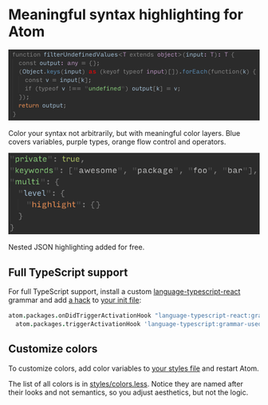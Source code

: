 # Meaningful syntax highlighting for Atom

![Example screenshot](docs/example-screenshot.png)

Color your syntax not arbitrarily, but with meaningful color layers. Blue covers variables, purple types, orange flow control and operators.

![Example JSON nested](docs/example-json-nested.png)

Nested JSON highlighting added for free.

## Full TypeScript support

For full TypeScript support, install a custom [language-typescript-react](https://atom.io/packages/language-typescript-react) grammar and add [a hack](https://github.com/TypeStrong/atom-typescript/issues/1451#issuecomment-428151082) to [ your init file](https://flight-manual.atom.io/hacking-atom/sections/the-init-file/):

```coffee
atom.packages.onDidTriggerActivationHook "language-typescript-react:grammar-used", ->
  atom.packages.triggerActivationHook 'language-typescript:grammar-used'
```

## Customize colors

To customize colors, add color variables to [your styles file](https://flight-manual.atom.io/using-atom/sections/basic-customization/#style-tweaks) and restart Atom.

The list of all colors is in [styles/colors.less](./styles/colors.less). Notice they are named after their looks and not semantics, so you adjust aesthetics, but not the logic.

